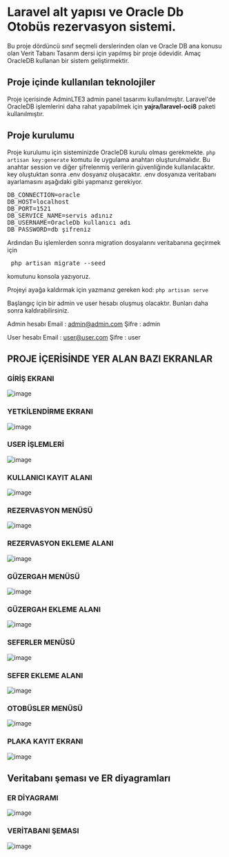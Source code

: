 # Laravel alt yapısı ve Oracle Db Otobüs rezervasyon sistemi.

Bu proje dördüncü sınıf seçmeli derslerinden olan ve Oracle DB ana konusu olan Verit Tabanı Tasarım dersi için yapılmış bir proje ödevidir.
Amaç OracleDB kullanan bir sistem geliştirmektir.

## Proje içinde kullanılan teknolojiler

Proje içerisinde AdminLTE3 admin panel tasarımı kullanılmıştır.
Laravel'de OracleDB işlemlerini daha rahat yapabilmek için **yajra/laravel-oci8** paketi kullanılmıştır.

## Proje kurulumu 

Proje kurulumu için sisteminizde OracleDB kurulu olması gerekmekte.
`php artisan key:generate` komutu ile uygulama anahtarı oluşturulmalıdır.
Bu anahtar session ve diğer şifrelenmiş verilerin güvenliğinde kullanılacaktır.
key oluştuktan sonra .env dosyanız oluşacaktır.
.env dosyanıza veritabanı ayarlamasını aşağıdaki gibi yapmanız gerekiyor.

<pre>
DB_CONNECTION=oracle
DB_HOST=localhost
DB_PORT=1521
DB_SERVICE_NAME=servis adınız
DB_USERNAME=OracleDb kullanıcı adı
DB_PASSWORD=db şifreniz
</pre>
Ardından 
Bu işlemlerden sonra migration dosyalarını veritabanına geçirmek için 
<pre> php artisan migrate --seed
</pre> komutunu konsola yazıyoruz.

Projeyi ayağa kaldırmak için yazmanız gereken kod: `php artisan serve`

Başlangıç için bir admin ve user hesabı oluşmuş olacaktır. Bunları daha sonra kaldırabilirsiniz.

Admin hesabı
Email : admin@admin.com
Şifre : admin

User hesabı
Email : user@user.com
Şifre :  user

## PROJE İÇERİSİNDE YER ALAN BAZI EKRANLAR

### GİRİŞ EKRANI
![image](https://user-images.githubusercontent.com/44698680/172005013-850c3d45-cf4e-424a-bb24-197ef58ec027.png)


### YETKİLENDİRME EKRANI
![image](https://user-images.githubusercontent.com/44698680/172005715-5adf59f5-d354-403e-9b45-55f8743fe43a.png)
### USER İŞLEMLERİ
![image](https://user-images.githubusercontent.com/44698680/172005022-cb381acf-3d2e-443d-92da-2db189760286.png)
### KULLANICI KAYIT ALANI
![image](https://user-images.githubusercontent.com/44698680/172005033-c9174b3a-4b08-44d2-aefe-cf51e23ea605.png)
### REZERVASYON MENÜSÜ
![image](https://user-images.githubusercontent.com/44698680/172005816-1a041286-2776-42b3-ba0f-04075476b7e2.png)
### REZERVASYON EKLEME ALANI
![image](https://user-images.githubusercontent.com/44698680/172005879-60da516f-b0cd-40db-b5b7-e4409795a20b.png)
### GÜZERGAH MENÜSÜ
![image](https://user-images.githubusercontent.com/44698680/172005043-cb150cf6-1e1f-49e8-8424-486fef04b056.png)
### GÜZERGAH EKLEME ALANI
![image](https://user-images.githubusercontent.com/44698680/172005046-b1a61b8f-9723-41d5-a42a-bc778f06a88e.png)
### SEFERLER MENÜSÜ
![image](https://user-images.githubusercontent.com/44698680/172005051-1f905ff2-fd46-4685-9c3f-6515edaf5100.png)
### SEFER EKLEME ALANI
![image](https://user-images.githubusercontent.com/44698680/172005053-1af52456-b60e-471f-8b2b-2d7600810502.png)
### OTOBÜSLER MENÜSÜ
![image](https://user-images.githubusercontent.com/44698680/172005030-2a95990f-bc73-4fc0-af2d-6d3f1cc05fcb.png)
### PLAKA KAYIT EKRANI
![image](https://user-images.githubusercontent.com/44698680/172005054-784772e2-16dc-4f80-b9b5-01616b8ff38b.png)

## Veritabanı şeması ve ER diyagramları

### ER DİYAGRAMI
![image](https://user-images.githubusercontent.com/44698680/172005061-d24ded51-4b91-44c2-96f0-f7893b7019fd.png)

### VERİTABANI ŞEMASI
![image](https://user-images.githubusercontent.com/44698680/172005063-3a6af2a0-7822-4b39-b862-3bfa96a3f7a4.png)


